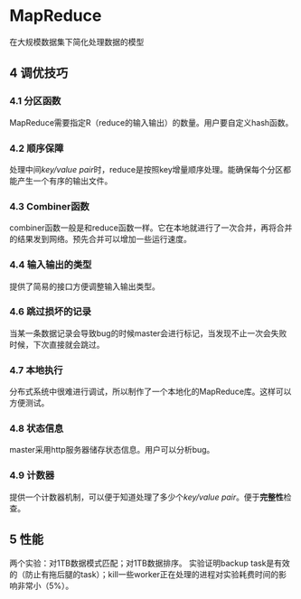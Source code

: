 # MapReduce
在大规模数据集下简化处理数据的模型

## 4 调优技巧

### 4.1 分区函数
MapReduce需要指定R（reduce的输入输出）的数量。用户要自定义hash函数。
### 4.2 顺序保障
处理中间*key/value pair*时，reduce是按照key增量顺序处理。能确保每个分区都能产生一个有序的输出文件。
### 4.3 Combiner函数
combiner函数一般是和reduce函数一样。它在本地就进行了一次合并，再将合并的结果发到网络。预先合并可以增加一些运行速度。
### 4.4 输入输出的类型
提供了简易的接口方便调整输入输出类型。
### 4.6 跳过损坏的记录
当某一条数据记录会导致bug的时候master会进行标记，当发现不止一次会失败时候，下次直接就会跳过。
### 4.7 本地执行
分布式系统中很难进行调试，所以制作了一个本地化的MapReduce库。这样可以方便测试。
### 4.8 状态信息
master采用http服务器储存状态信息。用户可以分析bug。

### 4.9 计数器
提供一个计数器机制，可以便于知道处理了多少个*key/value pair*。便于**完整性**检查。

## 5 性能
两个实验：对1TB数据模式匹配；对1TB数据排序。
实验证明backup task是有效的（防止有拖后腿的task）；kill一些worker正在处理的进程对实验耗费时间的影响非常小（5%）。
